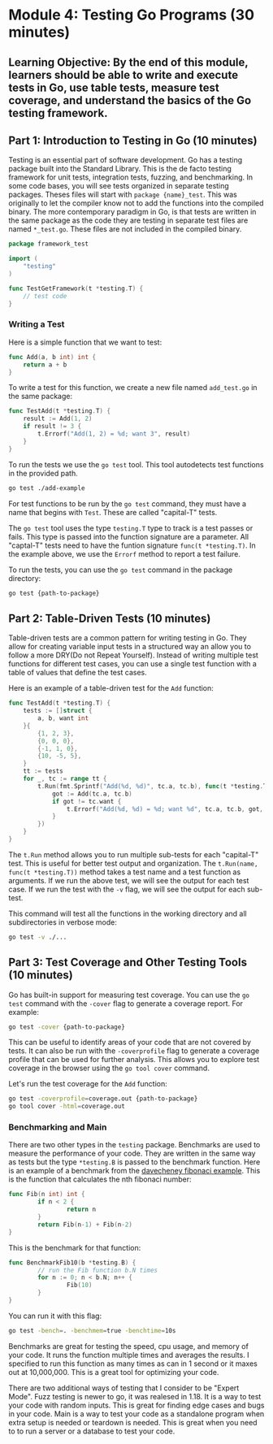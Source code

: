 # Module 4: Testing Go Programs (30 minutes)

## **Learning Objective: By the end of this module, learners should be able to write and execute tests in Go, use table tests, measure test coverage, and understand the basics of the Go testing framework.**

## Part 1: Introduction to Testing in Go (10 minutes)

Testing is an essential part of software development. Go has a testing package built into the Standard Library. This is the de facto testing framework for unit tests, integration tests, fuzzing, and benchmarking. In some code bases, you will see tests organized in separate testing packages. Theses files will start with `package {name}_test`. This was originally to let the compiler know not to add the functions into the compiled binary. The more contemporary paradigm in Go, is that tests are written in the same package as the code they are testing in separate test files are named `*_test.go`. These files are not included in the compiled binary.

```go
package framework_test

import (
    "testing"
)

func TestGetFramework(t *testing.T) {
    // test code
}
```

### Writing a Test

Here is a simple function that we want to test:

```go
func Add(a, b int) int {
    return a + b
}
```

To write a test for this function, we create a new file named `add_test.go` in the same package:

```go
func TestAdd(t *testing.T) {
    result := Add(1, 2)
    if result != 3 {
        t.Errorf("Add(1, 2) = %d; want 3", result)
    }
}
```

To run the tests we use the `go test` tool. This tool autodetects test functions in the provided path.

```bash
go test ./add-example
```

For test functions to be run by the `go test` command, they must have a name that begins with `Test`. These are called "capital-T" tests.

The `go test` tool uses the type `testing.T` type to track is a test passes or fails. This type is passed into the function signature are a parameter. All "captal-T" tests need to have the funtion signature `func(t *testing.T)`. In the example above, we use the `Errorf` method to report a test failure.

To run the tests, you can use the `go test` command in the package directory:

```bash
go test {path-to-package}
```

## Part 2: Table-Driven Tests (10 minutes)

Table-driven tests are a common pattern for writing testing in Go. They allow for creating variable input tests in a structured way an allow you to follow a more DRY(Do not Repeat Yourself). Instead of writing multiple test functions for different test cases, you can use a single test function with a table of values that define the test cases.

Here is an example of a table-driven test for the `Add` function:

```go
func TestAdd(t *testing.T) {
    tests := []struct {
        a, b, want int
    }{
        {1, 2, 3},
        {0, 0, 0},
        {-1, 1, 0},
        {10, -5, 5},
    }
    tt := tests
    for _, tc := range tt {
        t.Run(fmt.Sprintf("Add(%d, %d)", tc.a, tc.b), func(t *testing.T) {
            got := Add(tc.a, tc.b)
            if got != tc.want {
                t.Errorf("Add(%d, %d) = %d; want %d", tc.a, tc.b, got, tc.want)
            }
        })
    }
}
```

The `t.Run` method allows you to run multiple sub-tests for each "capital-T" test. This is useful for better test output and organization. The `t.Run(name, func(t *testing.T))` method takes a test name and a test function as arguments. If we run the above test, we will see the output for each test case. If we run the test with the `-v` flag, we will see the output for each sub-test.

This command will test all the functions in the working directory and all subdirectories in verbose mode:

```bash
go test -v ./...
```

## Part 3: Test Coverage and Other Testing Tools (10 minutes)

Go has built-in support for measuring test coverage. You can use the `go test` command with the `-cover` flag to generate a coverage report. For example:

```bash
go test -cover {path-to-package}
```

This can be useful to identify areas of your code that are not covered by tests. It can also be run with the `-coverprofile` flag to generate a coverage profile that can be used for further analysis. This allows you to explore test coverage in the browser using the `go tool cover` command.

Let's run the test coverage for the `Add` function:

```bash
go test -coverprofile=coverage.out {path-to-package}
go tool cover -html=coverage.out
```

### Benchmarking and Main

There are two other types in the `testing` package. Benchmarks are used to measure the performance of your code. They are written in the same way as tests but the type `*testing.B` is passed to the benchmark function. Here is an example of a benchmark from the [davecheney fibonaci example](https://dave.cheney.net/2013/06/30/how-to-write-benchmarks-in-go). This is the function that calculates the nth fibonaci number:

```go
func Fib(n int) int {
        if n < 2 {
                return n
        }
        return Fib(n-1) + Fib(n-2)
}
```

This is the benchmark for that function:

```go
func BenchmarkFib10(b *testing.B) {
        // run the Fib function b.N times
        for n := 0; n < b.N; n++ {
                Fib(10)
        }
}
```

You can run it with this flag:

```bash
go test -bench=. -benchmem=true -benchtime=10s
```

Benchmarks are great for testing the speed, cpu usage, and memory of your code. It runs the function multiple times and averages the results. I specified to run this function as many times as can in 1 second or it maxes out at 10,000,000. This is a great tool for optimizing your code.

There are two additional ways of testing that I consider to be "Expert Mode". Fuzz testing is newer to go, it was realesed in 1.18. It is a way to test your code with random inputs. This is great for finding edge cases and bugs in your code. Main is a way to test your code as a standalone program when extra setup is needed or teardown is needed. This is great when you need to to run a server or a database to test your code.
